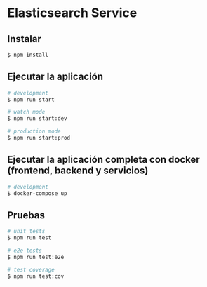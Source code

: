 # Elasticsearch Service

## Instalar

```bash
$ npm install
```

## Ejecutar la aplicación

```bash
# development
$ npm run start

# watch mode
$ npm run start:dev

# production mode
$ npm run start:prod
```

## Ejecutar la aplicación completa con docker (frontend, backend y servicios)

```bash
# development
$ docker-compose up
```

## Pruebas

```bash
# unit tests
$ npm run test

# e2e tests
$ npm run test:e2e

# test coverage
$ npm run test:cov
```